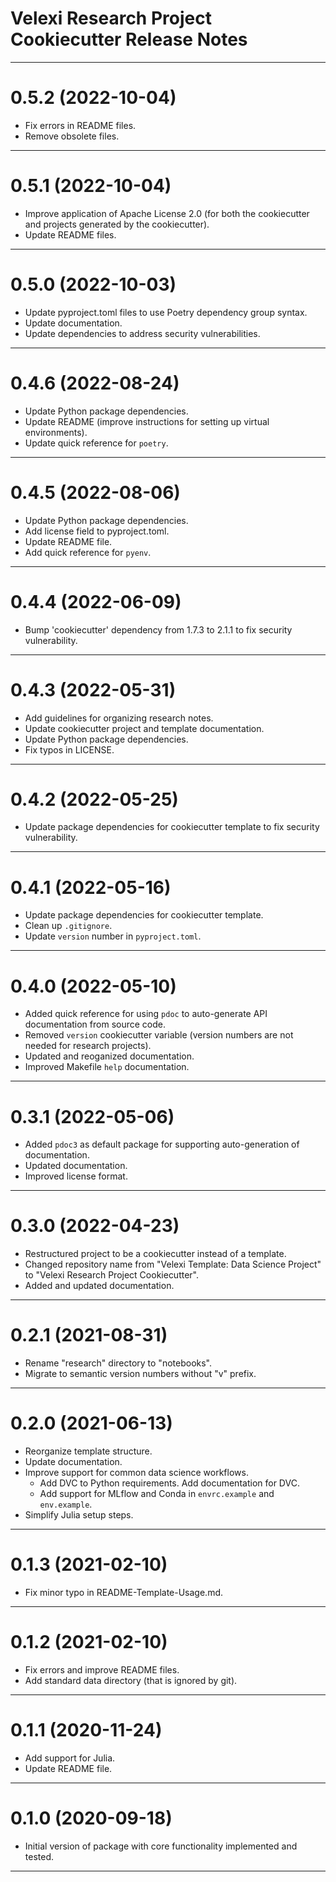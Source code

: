 Velexi Research Project Cookiecutter Release Notes
==================================================

-------------------------------------------------------------------------------
0.5.2 (2022-10-04)
==================
* Fix errors in README files.
* Remove obsolete files.

-------------------------------------------------------------------------------
0.5.1 (2022-10-04)
==================
* Improve application of Apache License 2.0 (for both the cookiecutter and
  projects generated by the cookiecutter).
* Update README files.

-------------------------------------------------------------------------------
0.5.0 (2022-10-03)
==================
* Update pyproject.toml files to use Poetry dependency group syntax.
* Update documentation.
* Update dependencies to address security vulnerabilities.

-------------------------------------------------------------------------------
0.4.6 (2022-08-24)
==================
* Update Python package dependencies.
* Update README (improve instructions for setting up virtual environments).
* Update quick reference for `poetry`.

-------------------------------------------------------------------------------
0.4.5 (2022-08-06)
==================
* Update Python package dependencies.
* Add license field to pyproject.toml.
* Update README file.
* Add quick reference for `pyenv`.

-------------------------------------------------------------------------------
0.4.4 (2022-06-09)
==================
* Bump 'cookiecutter' dependency from 1.7.3 to 2.1.1 to fix security
  vulnerability.

-------------------------------------------------------------------------------
0.4.3 (2022-05-31)
==================
* Add guidelines for organizing research notes.
* Update cookiecutter project and template documentation.
* Update Python package dependencies.
* Fix typos in LICENSE.

-------------------------------------------------------------------------------
0.4.2 (2022-05-25)
==================
* Update package dependencies for cookiecutter template to fix security
  vulnerability.

-------------------------------------------------------------------------------
0.4.1 (2022-05-16)
==================
* Update package dependencies for cookiecutter template.
* Clean up `.gitignore`.
* Update `version` number in `pyproject.toml`.

-------------------------------------------------------------------------------
0.4.0 (2022-05-10)
==================
* Added quick reference for using `pdoc` to auto-generate API documentation
  from source code.
* Removed `version` cookiecutter variable (version numbers are not needed
  for research projects).
* Updated and reoganized documentation.
* Improved Makefile `help` documentation.

-------------------------------------------------------------------------------
0.3.1 (2022-05-06)
==================
* Added `pdoc3` as default package for supporting auto-generation of
  documentation.
* Updated documentation.
* Improved license format.

-------------------------------------------------------------------------------
0.3.0 (2022-04-23)
==================
* Restructured project to be a cookiecutter instead of a template.
* Changed repository name from "Velexi Template: Data Science Project" to
  "Velexi Research Project Cookiecutter".
* Added and updated documentation.

-------------------------------------------------------------------------------
0.2.1 (2021-08-31)
==================
* Rename "research" directory to "notebooks".
* Migrate to semantic version numbers without "v" prefix.

-------------------------------------------------------------------------------
0.2.0 (2021-06-13)
==================
* Reorganize template structure.
* Update documentation.
* Improve support for common data science workflows.
  * Add DVC to Python requirements. Add documentation for DVC.
  * Add support for MLflow and Conda in `envrc.example` and `env.example`.
* Simplify Julia setup steps.

-------------------------------------------------------------------------------
0.1.3 (2021-02-10)
==================
* Fix minor typo in README-Template-Usage.md.

-------------------------------------------------------------------------------
0.1.2 (2021-02-10)
==================
* Fix errors and improve README files.
* Add standard data directory (that is ignored by git).

-------------------------------------------------------------------------------
0.1.1 (2020-11-24)
==================
* Add support for Julia.
* Update README file.

-------------------------------------------------------------------------------
0.1.0 (2020-09-18)
==================
* Initial version of package with core functionality implemented and tested.

-------------------------------------------------------------------------------
